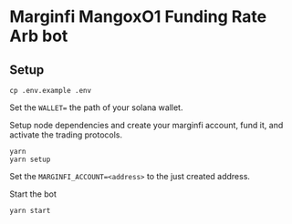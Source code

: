 # Marginfi MangoxO1 Funding Rate Arb bot

## Setup

```
cp .env.example .env
```

Set the `WALLET=` the path of your solana wallet.


Setup node dependencies and create your marginfi account, fund it, and activate the trading protocols.
```
yarn
yarn setup
```

Set the `MARGINFI_ACCOUNT=<address>` to the just created address.

Start the bot
```
yarn start
```

